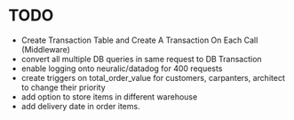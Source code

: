 
# TODO

- Create Transaction Table and Create A Transaction On Each Call (Middleware)
- convert all multiple DB queries in same request to DB Transaction
- enable logging onto neuralic/datadog for 400 requests
- create triggers on total_order_value for customers, carpanters, architect to change their priority
- add option to store items in different warehouse
- add delivery date in order items.